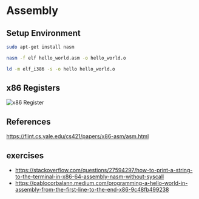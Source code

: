 # Assembly 

## Setup Environment

```bash
sudo apt-get install nasm

nasm -f elf hello_world.asm -o hello_world.o

ld -m elf_i386 -s -o hello hello_world.o
```

## x86 Registers

![x86 Register](https://flint.cs.yale.edu/cs421/papers/x86-asm/x86-registers.png)

## References
https://flint.cs.yale.edu/cs421/papers/x86-asm/asm.html


## exercises
- https://stackoverflow.com/questions/27594297/how-to-print-a-string-to-the-terminal-in-x86-64-assembly-nasm-without-syscall
- https://pablocorbalann.medium.com/programming-a-hello-world-in-assembly-from-the-first-line-to-the-end-x86-9c48fb499238
